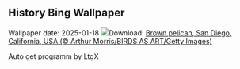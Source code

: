 ## History Bing Wallpaper
Wallpaper date: 2025-01-18
![](https://www.bing.com/th?id=OHR.PelicanPortrait_EN-GB7053317345_UHD.jpg&w=1000)Download: [Brown pelican, San Diego, California, USA (© Arthur Morris/BIRDS AS ART/Getty Images)](https://www.bing.com/th?id=OHR.PelicanPortrait_EN-GB7053317345_UHD.jpg)

Auto get programm by LtgX
